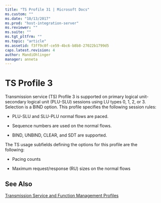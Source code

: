 ```yaml
---
title: "TS Profile 31 | Microsoft Docs"
ms.custom: ""
ms.date: "10/13/2017"
ms.prod: "host-integration-server"
ms.reviewer: ""
ms.suite: ""
ms.tgt_pltfrm: ""
ms.topic: "article"
ms.assetid: f3ff9c0f-ce59-4bc6-b8b8-27022b1799d5
caps.latest.revision: 4
author: MandiOhlinger
manager: anneta
---
```

# TS Profile 3
Transmission service (TS) Profile 3 is supported on primary logical unit-secondary logical unit (PLU-SLU) sessions using LU types 0, 1, 2, or 3. Selection is a BIND option. This profile specifies the following session rules:  
  
-   PLU-SLU and SLU-PLU normal flows are paced.  
  
-   Sequence numbers are used on the normal flows.  
  
-   BIND, UNBIND, CLEAR, and SDT are supported.  
  
 The TS usage subfields defining the options for this profile are the following:  
  
-   Pacing counts  
  
-   Maximum request/response (RU) sizes on the normal flows  
  
## See Also  
 [Transmission Service and Function Management Profiles](../core/transmission-service-and-function-management-profiles.md)